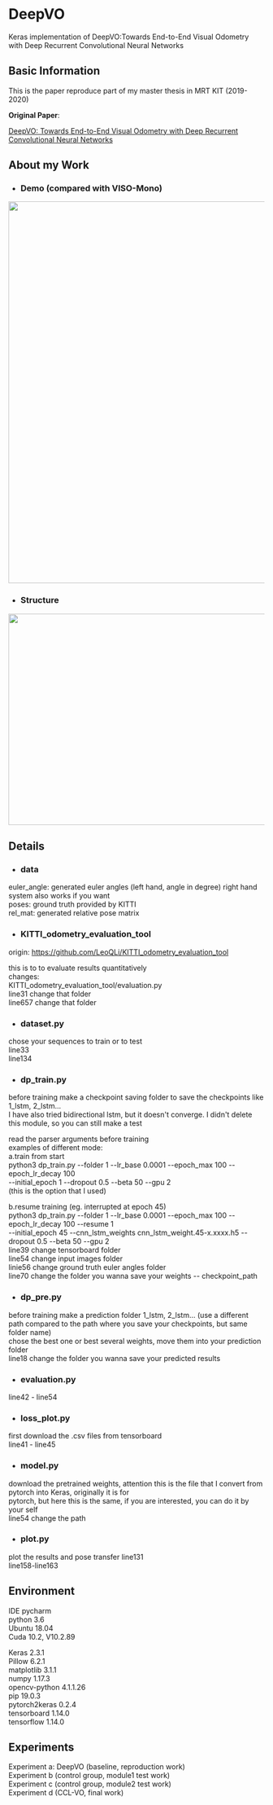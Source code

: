 # DeepVO
Keras implementation of DeepVO:Towards End-to-End Visual Odometry with Deep Recurrent Convolutional Neural Networks

Basic Information
------------------------------
This is the paper reproduce part of my master thesis in MRT KIT (2019-2020)  

**Original Paper**:

[DeepVO: Towards End-to-End Visual Odometry with Deep Recurrent Convolutional Neural Networks](https://arxiv.org/abs/1709.08429)

About my Work
------------------------------

* ### Demo (compared with VISO-Mono)
<div align=left><img src="https://raw.githubusercontent.com/Zh-cy/images/master/DeepVO/demo.gif" height="750" width="705" /> </div>

* ### Structure
<div align=left><img src="https://raw.githubusercontent.com/Zh-cy/images/master/DeepVO/cclvo.png" height="415" width="855"/> </div> 

Details
------------------------------
* ### data
euler_angle: generated euler angles (left hand, angle in degree) right hand system also works if you want  
poses: ground truth provided by KITTI  
rel_mat: generated relative pose matrix  

* ### KITTI_odometry_evaluation_tool
origin: https://github.com/LeoQLi/KITTI_odometry_evaluation_tool  

this is to to evaluate results quantitatively  
changes:  
KITTI_odometry_evaluation_tool/evaluation.py  
line31 change that folder  
line657 change that folder  

* ### dataset.py
chose your sequences to train or to test  
line33  
line134  

* ### dp_train.py
before training make a checkpoint saving folder to save the checkpoints like 1_lstm, 2_lstm...  
I have also tried bidirectional lstm, but it doesn't converge. I didn't delete this module, so you can still make a test  
  
read the parser arguments before training  
examples of different mode:  
a.train from start  
python3 dp_train.py --folder 1 --lr_base 0.0001 --epoch_max 100 --epoch_lr_decay 100  
                    --initial_epoch 1 --dropout 0.5 --beta 50 --gpu 2  
(this is the option that I used)  

b.resume training (eg. interrupted at epoch 45)  
python3 dp_train.py --folder 1 --lr_base 0.0001 --epoch_max 100 --epoch_lr_decay 100 --resume 1  
                    --initial_epoch 45 --cnn_lstm_weights cnn_lstm_weight.45-x.xxxx.h5 --dropout 0.5 --beta 50 --gpu 2  
line39 change tensorboard folder  
line54 change input images folder  
linie56 change ground truth euler angles folder  
line70 change the folder you wanna save your weights -- checkpoint_path  


* ### dp_pre.py
before training make a prediction folder  1_lstm, 2_lstm... (use a different path compared to the path where you save your checkpoints, but same folder name)  
chose the best one or best several weights, move them into your prediction folder  
line18 change the folder you wanna save your predicted results  
  
* ### evaluation.py 
line42 - line54  
  
* ### loss_plot.py
first download the .csv files from tensorboard    
line41 - line45  
  
* ### model.py
download the pretrained weights, attention this is the file that I convert from pytorch into Keras, originally it is for  
pytorch, but here this is the same, if you are interested, you can do it by your self  
line54 change the path  
  
* ### plot.py
plot the results and pose transfer
line131  
line158-line163  
  
Environment  
------------------------------
IDE pycharm  
python 3.6  
Ubuntu 18.04  
Cuda 10.2, V10.2.89  

Keras	2.3.1  
Pillow	6.2.1  
matplotlib	3.1.1  
numpy	1.17.3  
opencv-python	4.1.1.26  
pip	19.0.3  
pytorch2keras	0.2.4  
tensorboard	1.14.0  
tensorflow	1.14.0  

Experiments  
------------------------------
Experiment a: DeepVO (baseline, reproduction work)  
Experiment b (control group, module1 test work)  
Experiment c (control group, module2 test work)  
Experiment d (CCL-VO, final work)  
